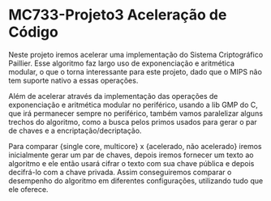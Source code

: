 # MC733-Projeto3 Aceleração de Código

Neste projeto iremos acelerar uma implementação do Sistema Criptográfico Paillier. Esse algoritmo faz largo uso de exponenciação e aritmética modular, o que o torna
interessante para este projeto, dado que o MIPS não tem suporte nativo a essas operações.

Além de acelerar através da implementação das operações de exponenciação e aritmética modular no periférico, usando a lib GMP do C, que irá permanecer sempre no periférico, 
também vamos paralelizar alguns trechos do algoritmo, como a busca pelos primos usados para gerar o par de chaves e a encriptação/decriptação.

Para comparar {single core, multicore} x {acelerado, não acelerado} iremos inicialmente gerar um par de chaves, depois iremos fornecer um texto ao algoritmo e ele então usará cifrar o
texto com sua chave pública e depois decifrá-lo com a chave privada. Assim conseguiremos comparar o desempenho do algoritmo em diferentes configurações, utilizando tudo que ele oferece.
